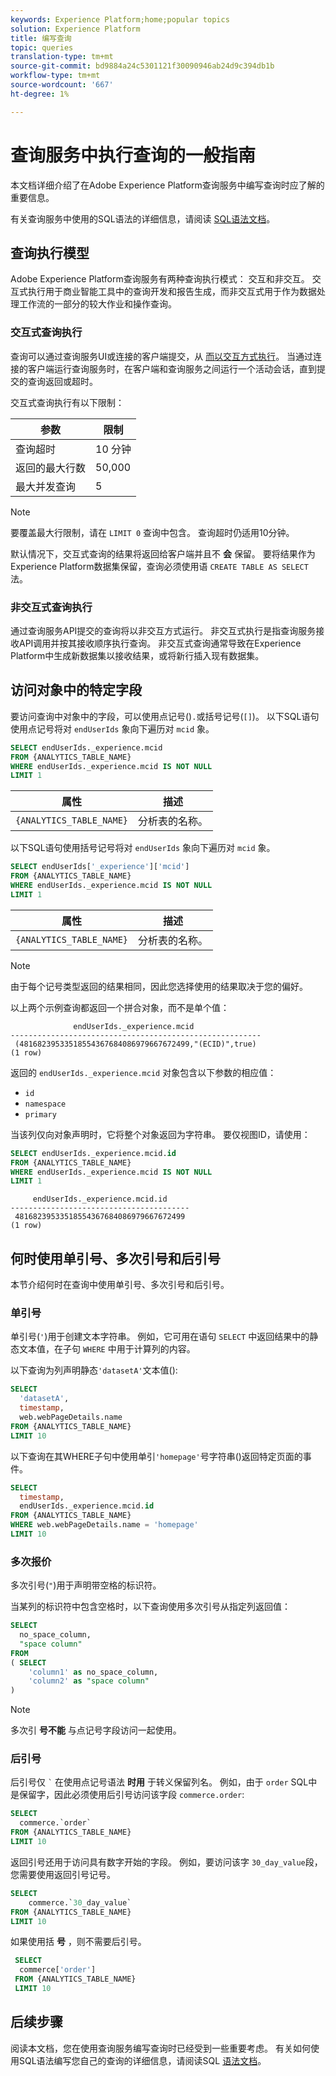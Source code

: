 ```yaml
---
keywords: Experience Platform;home;popular topics
solution: Experience Platform
title: 编写查询
topic: queries
translation-type: tm+mt
source-git-commit: bd9884a24c5301121f30090946ab24d9c394db1b
workflow-type: tm+mt
source-wordcount: '667'
ht-degree: 1%

---
```



# 查询服务中执行查询的一般指南

本文档详细介绍了在Adobe Experience Platform查询服务中编写查询时应了解的重要信息。

有关查询服务中使用的SQL语法的详细信息，请阅读 [SQL语法文档](../sql/syntax.md)。

## 查询执行模型

Adobe Experience Platform查询服务有两种查询执行模式： 交互和非交互。 交互式执行用于商业智能工具中的查询开发和报告生成，而非交互式用于作为数据处理工作流的一部分的较大作业和操作查询。

### 交互式查询执行

查询可以通过查询服务UI或连接的客户端提交，从 [而以交互方式执行](../clients/overview.md)。 当通过连接的客户端运行查询服务时，在客户端和查询服务之间运行一个活动会话，直到提交的查询返回或超时。

交互式查询执行有以下限制：

| 参数 | 限制 |
| --------- | ---------- |
| 查询超时 | 10 分钟 |
| 返回的最大行数 | 50,000 |
| 最大并发查询 | 5 |

>[!NOTE]
>
>要覆盖最大行限制，请在 `LIMIT 0` 查询中包含。 查询超时仍适用10分钟。

默认情况下，交互式查询的结果将返回给客户端并且不 **会** 保留。 要将结果作为Experience Platform数据集保留，查询必须使用语 `CREATE TABLE AS SELECT` 法。

### 非交互式查询执行

通过查询服务API提交的查询将以非交互方式运行。 非交互式执行是指查询服务接收API调用并按其接收顺序执行查询。 非交互式查询通常导致在Experience Platform中生成新数据集以接收结果，或将新行插入现有数据集。

## 访问对象中的特定字段

要访问查询中对象中的字段，可以使用点记号()`.`或括号记号(`[]`)。 以下SQL语句使用点记号将对 `endUserIds` 象向下遍历对 `mcid` 象。

```sql
SELECT endUserIds._experience.mcid
FROM {ANALYTICS_TABLE_NAME}
WHERE endUserIds._experience.mcid IS NOT NULL
LIMIT 1
```

| 属性 | 描述 |
| -------- | ----------- |
| `{ANALYTICS_TABLE_NAME}` | 分析表的名称。 |

以下SQL语句使用括号记号将对 `endUserIds` 象向下遍历对 `mcid` 象。

```sql
SELECT endUserIds['_experience']['mcid']
FROM {ANALYTICS_TABLE_NAME}
WHERE endUserIds._experience.mcid IS NOT NULL
LIMIT 1
```

| 属性 | 描述 |
| -------- | ----------- |
| `{ANALYTICS_TABLE_NAME}` | 分析表的名称。 |

>[!NOTE]
>
>由于每个记号类型返回的结果相同，因此您选择使用的结果取决于您的偏好。

以上两个示例查询都返回一个拼合对象，而不是单个值：

```console
              endUserIds._experience.mcid   
--------------------------------------------------------
 (48168239533518554367684086979667672499,"(ECID)",true)
(1 row)
```

返回的 `endUserIds._experience.mcid` 对象包含以下参数的相应值：

- `id`
- `namespace`
- `primary`

当该列仅向对象声明时，它将整个对象返回为字符串。 要仅视图ID，请使用：

```sql
SELECT endUserIds._experience.mcid.id
FROM {ANALYTICS_TABLE_NAME}
WHERE endUserIds._experience.mcid IS NOT NULL
LIMIT 1
```

```console
     endUserIds._experience.mcid.id 
----------------------------------------
 48168239533518554367684086979667672499
(1 row)
```

## 何时使用单引号、多次引号和后引号

本节介绍何时在查询中使用单引号、多次引号和后引号。

### 单引号

单引号(`'`)用于创建文本字符串。 例如，它可用在语句 `SELECT` 中返回结果中的静态文本值，在子句 `WHERE` 中用于计算列的内容。

以下查询为列声明静态`'datasetA'`文本值():

```sql
SELECT 
  'datasetA',
  timestamp,
  web.webPageDetails.name
FROM {ANALYTICS_TABLE_NAME}
LIMIT 10
```

以下查询在其WHERE子句中使用单引`'homepage'`号字符串()返回特定页面的事件。

```sql
SELECT 
  timestamp,
  endUserIds._experience.mcid.id
FROM {ANALYTICS_TABLE_NAME}
WHERE web.webPageDetails.name = 'homepage'
LIMIT 10
```

### 多次报价

多次引号(`"`)用于声明带空格的标识符。

当某列的标识符中包含空格时，以下查询使用多次引号从指定列返回值：

```sql
SELECT
  no_space_column,
  "space column"
FROM
( SELECT 
    'column1' as no_space_column,
    'column2' as "space column"
)
```

>[!NOTE]
>
>多次引 **号不能** 与点记号字段访问一起使用。

### 后引号

后引号仅 `` ` `` 在使用点记号语法 **时用** 于转义保留列名。 例如，由于 `order` SQL中是保留字，因此必须使用后引号访问该字段 `commerce.order`:

```sql
SELECT 
  commerce.`order`
FROM {ANALYTICS_TABLE_NAME}
LIMIT 10
```

返回引号还用于访问具有数字开始的字段。 例如，要访问该字 `30_day_value`段，您需要使用返回引号记号。

```SQL
SELECT
    commerce.`30_day_value`
FROM {ANALYTICS_TABLE_NAME}
LIMIT 10
```

如果使用括 **号** ，则不需要后引号。

```sql
 SELECT
  commerce['order']
 FROM {ANALYTICS_TABLE_NAME}
 LIMIT 10
```

## 后续步骤

阅读本文档，您在使用查询服务编写查询时已经受到一些重要考虑。 有关如何使用SQL语法编写您自己的查询的详细信息，请阅读SQL [语法文档](../sql/syntax.md)。